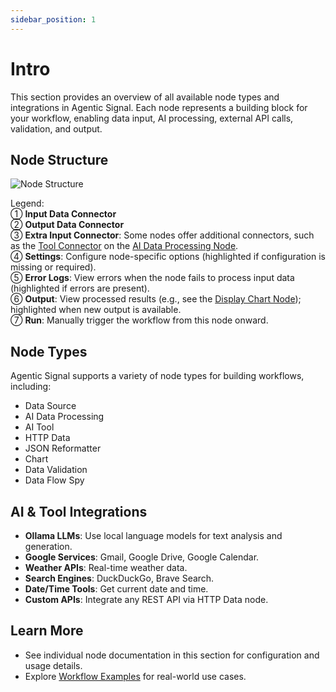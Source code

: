```yaml
---
sidebar_position: 1
---
```


# Intro

This section provides an overview of all available node types and integrations in Agentic Signal. Each node represents a building block for your workflow, enabling data input, AI processing, external API calls, validation, and output.

## Node Structure

![Node Structure](/img/nodes/base-node.png)

Legend:  
① **Input Data Connector**  
② **Output Data Connector**  
③ **Extra Input Connector**: Some nodes offer additional connectors, such as the [Tool Connector](/docs/nodes/ai/ai-tool) on the [AI Data Processing Node](/docs/nodes/ai/llm-process).  
④ **Settings**: Configure node-specific options (highlighted if configuration is missing or required).  
⑤ **Error Logs**: View errors when the node fails to process input data (highlighted if errors are present).  
⑥ **Output**: View processed results (e.g., see the [Display Chart Node](/docs/nodes/output/chart)); highlighted when new output is available.  
⑦ **Run**: Manually trigger the workflow from this node onward.  

## Node Types

Agentic Signal supports a variety of node types for building workflows, including:

- Data Source
- AI Data Processing
- AI Tool
- HTTP Data
- JSON Reformatter
- Chart
- Data Validation
- Data Flow Spy

## AI & Tool Integrations

- **Ollama LLMs**: Use local language models for text analysis and generation.
- **Google Services**: Gmail, Google Drive, Google Calendar.
- **Weather APIs**: Real-time weather data.
- **Search Engines**: DuckDuckGo, Brave Search.
- **Date/Time Tools**: Get current date and time.
- **Custom APIs**: Integrate any REST API via HTTP Data node.

## Learn More

- See individual node documentation in this section for configuration and usage details.
- Explore [Workflow Examples](/docs/workflows/overview) for real-world use cases.
